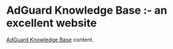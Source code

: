 # AdGuard Knowledge Base :- an excellent website


[AdGuard Knowledge Base](https://kb.adguard.com/) content.
